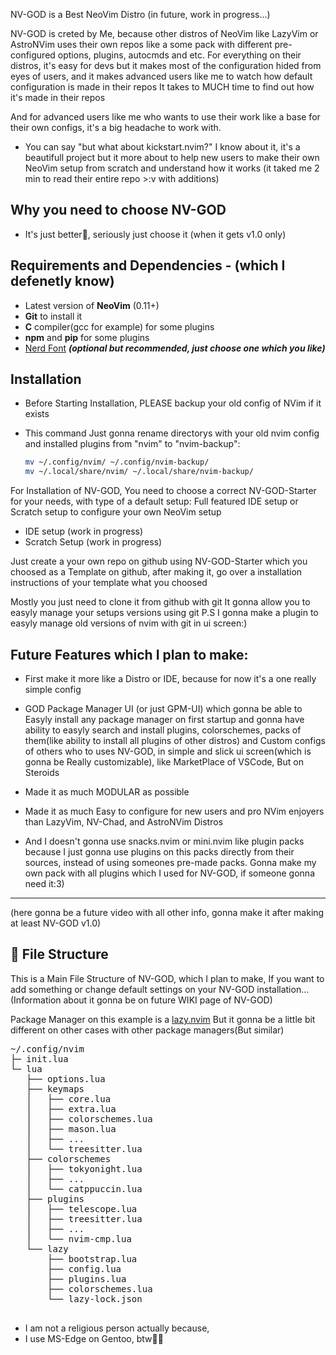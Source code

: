 NV-GOD is a Best NeoVim Distro (in future, work in progress...)

NV-GOD is creted by Me, because other distros of NeoVim like LazyVim or AstroNVim uses their own repos like a some pack with different pre-configured options, plugins, autocmds and etc. For everything on their distros, it's easy for devs but it makes most of the configuration hided from eyes of users, and it makes advanced users like me to watch how default configuration is made in their repos
It takes to MUCH time to find out how it's made in their repos

And for advanced users like me who wants to use their work like a base for their own configs, it's a big headache to work with.

- You can say "but what about kickstart.nvim?"
    I know about it, it's a beautifull project but it more about to help new users to make their own NeoVim setup from scratch and understand how it works
    (it taked me 2 min to read their entire repo >:v with additions)

## Why you need to choose NV-GOD
- It's just better🗿, seriously just choose it
(when it gets v1.0 only)

## Requirements and Dependencies - (which I defenetly know)
- Latest version of **NeoVim** (0.11+)
- **Git** to install it
- **C** compiler(gcc for example) for some plugins
- **npm** and **pip** for some plugins
- [Nerd Font](https://www.nerdfonts.com/) **_(optional but recommended, just choose one which you like)_**

## Installation

- Before Starting Installation, PLEASE backup your old config of NVim if it exists
- This command Just gonna rename directorys with your old nvim config and installed plugins from "nvim" to "nvim-backup":

  ```sh
  mv ~/.config/nvim/ ~/.config/nvim-backup/
  mv ~/.local/share/nvim/ ~/.local/share/nvim-backup/
  ```

For Installation of NV-GOD, You need to choose a correct NV-GOD-Starter for your needs, with type of a default setup:
    Full featured IDE setup or
    Scratch setup to configure your own NeoVim setup

- IDE setup (work in progress)
- Scratch Setup (work in progress)

Just create a your own repo on github using NV-GOD-Starter which you choosed as a Template on github, after making it, go over a installation instructions of your template what you choosed

Mostly you just need to clone it from github with git
It gonna allow you to easyly manage your setups versions using git
    P.S I gonna make a plugin to easyly manage old versions of nvim with git in ui screen:)

## Future Features which I plan to make:

- First make it more like a Distro or IDE, because for now it's a one really simple config

- GOD Package Manager UI (or just GPM-UI) which gonna be able to Easyly install any package manager on first startup and gonna have ability to easyly search and install plugins, colorschemes, packs of them(like ability to install all plugins of other distros) and Custom configs of others who to uses NV-GOD, in simple and slick ui screen(which is gonna be Really customizable), like MarketPlace of VSCode, But on Steroids

- Made it as much MODULAR as possible

- Made it as much Easy to configure for new users and pro NVim enjoyers than LazyVim, NV-Chad, and AstroNVim Distros

- And I doesn't gonna use snacks.nvim or mini.nvim like plugin packs because I just gonna use plugins on this packs directly from their sources, instead of using someones pre-made packs.
    Gonna make my own pack with all plugins which I used for NV-GOD, if someone gonna need it:3)

---

(here gonna be a future video with all other info, gonna make it after making at least NV-GOD v1.0)

## 📂 File Structure

This is a Main File Structure of NV-GOD, which I plan to make, If you want to add something or change default settings on your NV-GOD installation...
(Information about it gonna be on future WIKI page of NV-GOD)

Package Manager on this example is a [lazy.nvim](https://github.com/folke/lazy.nvim)
But it gonna be a little bit different on other cases with other package managers(But similar)

<pre>
~/.config/nvim
├─ init.lua
└─ lua
   ├── options.lua
   ├── keymaps
   │   ├── core.lua
   │   ├── extra.lua
   │   ├── colorschemes.lua
   │   ├── mason.lua
   │   ├── ...
   │   └── treesitter.lua
   ├── colorschemes
   │   ├── tokyonight.lua
   │   ├── ...
   │   └── catppuccin.lua
   ├── plugins
   │   ├── telescope.lua
   │   ├── treesitter.lua
   │   ├── ...
   │   └── nvim-cmp.lua
   └── lazy
       ├── bootstrap.lua
       ├── config.lua
       ├── plugins.lua
       ├── colorschemes.lua
       └── lazy-lock.json

</pre>

- I am not a religious person actually because,
- I use MS-Edge on Gentoo, btw🍷🗿
